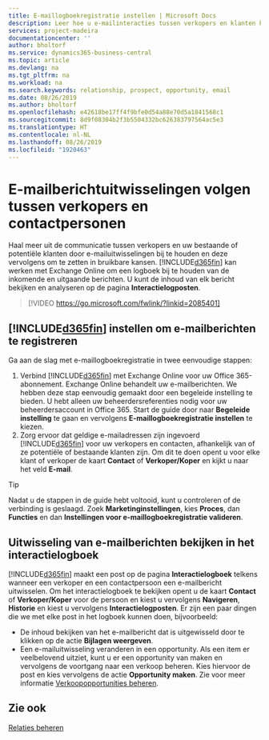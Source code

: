 ```yaml
---
title: E-maillogboekregistratie instellen | Microsoft Docs
description: Leer hoe u e-mailinteracties tussen verkopers en klanten kunt omzetten in echte opportunities.
services: project-madeira
documentationcenter: ''
author: bholtorf
ms.service: dynamics365-business-central
ms.topic: article
ms.devlang: na
ms.tgt_pltfrm: na
ms.workload: na
ms.search.keywords: relationship, prospect, opportunity, email
ms.date: 08/26/2019
ms.author: bholtorf
ms.openlocfilehash: e42618be17ff4f9bfe0d54a88e70d5a1841568c1
ms.sourcegitcommit: 8d9f08304b2f3b5504332bc626383797564ac5e3
ms.translationtype: HT
ms.contentlocale: nl-NL
ms.lasthandoff: 08/26/2019
ms.locfileid: "1920463"
---
```

# <a name="track-email-message-exchanges-between-salespeople-and-contacts"></a>E-mailberichtuitwisselingen volgen tussen verkopers en contactpersonen
Haal meer uit de communicatie tussen verkopers en uw bestaande of potentiële klanten door e-mailuitwisselingen bij te houden en deze vervolgens om te zetten in bruikbare kansen. [!INCLUDE[d365fin](includes/d365fin_md.md)] kan werken met Exchange Online om een logboek bij te houden van de inkomende en uitgaande berichten. U kunt de inhoud van elk bericht bekijken en analyseren op de pagina **Interactielogposten**.

> [!VIDEO https://go.microsoft.com/fwlink/?linkid=2085401]

## <a name="setting-up-included365finincludesd365fin_mdmd-to-log-email-messages"></a>[!INCLUDE[d365fin](includes/d365fin_md.md)] instellen om e-mailberichten te registreren
Ga aan de slag met e-maillogboekregistratie in twee eenvoudige stappen:

1. Verbind [!INCLUDE[d365fin](includes/d365fin_md.md)] met Exchange Online voor uw Office 365-abonnement. Exchange Online behandelt uw e-mailberichten. We hebben deze stap eenvoudig gemaakt door een begeleide instelling te bieden. U hebt alleen uw beheerdersreferenties nodig voor uw beheerdersaccount in Office 365. Start de guide door naar **Begeleide instelling** te gaan en vervolgens **E-maillogboekregistratie instellen** te kiezen. 
2. Zorg ervoor dat geldige e-mailadressen zijn ingevoerd [!INCLUDE[d365fin](includes/d365fin_md.md)] voor uw verkopers en contacten, afhankelijk van of ze potentiële of bestaande klanten zijn. Om dit te doen opent u voor elke klant of verkoper de kaart **Contact** of **Verkoper/Koper** en kijkt u naar het veld **E-mail**.

> [!Tip]
> Nadat u de stappen in de guide hebt voltooid, kunt u controleren of de verbinding is geslaagd. Zoek **Marketinginstellingen**, kies **Proces**, dan **Functies** en dan **Instellingen voor e-maillogboekregistratie valideren**.

## <a name="viewing-email-message-exchanges-in-the-interaction-log"></a>Uitwisseling van e-mailberichten bekijken in het interactielogboek
[!INCLUDE[d365fin](includes/d365fin_md.md)] maakt een post op de pagina **Interactielogboek** telkens wanneer een verkoper en een contactpersoon een e-mailbericht uitwisselen. Om het interactielogboek te bekijken opent u de kaart **Contact** of **Verkoper/Koper** voor de persoon en kiest u vervolgens **Navigeren**, **Historie** en kiest u vervolgens **Interactielogposten**. Er zijn een paar dingen die we met elke post in het logboek kunnen doen, bijvoorbeeld:

* De inhoud bekijken van het e-mailbericht dat is uitgewisseld door te klikken op de actie **Bijlagen weergeven**.
* Een e-mailuitwisseling veranderen in een opportunity. Als een item er veelbelovend uitziet, kunt u er een opportunity van maken en vervolgens de voortgang naar een verkoop beheren. Kies hiervoor de post en kies vervolgens de actie **Opportunity maken**. Zie voor meer informatie [Verkoopopportunities beheren](marketing-manage-sales-opportunities.md).

## <a name="see-also"></a>Zie ook
[Relaties beheren](marketing-relationship-management.md)

